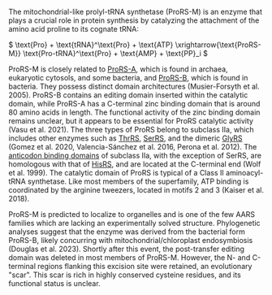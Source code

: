 The mitochondrial-like prolyl-tRNA synthetase (ProRS-M) is an enzyme that plays a crucial role in protein synthesis by catalyzing the attachment of the amino acid proline to its cognate tRNA:




$ \text{Pro} + \text{tRNA}^\text{Pro} + \text{ATP} \xrightarrow{\text{ProRS-M}} \text{Pro-tRNA}^\text{Pro} + \text{AMP} + \text{PP}_i  $




ProRS-M is closely related to [ProRS-A](/class2/pro1), which is found in archaea, eukaryotic cytosols, and some bacteria, and [ProRS-B](/class2/pro2), which is found in bacteria.
They possess distinct domain architectures (Musier-Forsyth et al. 2005). ProRS-B contains an editing domain inserted within the catalytic domain, while ProRS-A has a C-terminal zinc binding domain that is around 80 amino acids in length. The functional activity of the zinc binding domain remains unclear, but it appears to be essential for ProRS catalytic activity (Vasu et al. 2021). 
The three types of ProRS belong to subclass IIa, which includes other enzymes such as [ThrRS](/class2/thr), [SerRS](/class2/ser1), and the dimeric [GlyRS](/class2/gly1) (Gomez et al. 2020, Valencia-Sánchez et al. 2016, Perona et al. 2012). The [anticodon binding domains](/superfamily/class2/Anticodon_binding_domain_HGPT) of subclass IIa, with the exception of SerRS, are homologous with that of [HisRS](/class2/his), and are located at the C-terminal end (Wolf et al. 1999). The catalytic domain of ProRS is typical of a Class II aminoacyl-tRNA synthetase. Like most members of the superfamily, ATP binding is coordinated by the arginine tweezers, located in motifs 2 and 3 (Kaiser et al. 2018). 



ProRS-M is predicted to localize to organelles and is one of the few AARS families which are lacking an experimentally solved structure. Phylogenetic analyses suggest that the enzyme was derived from the bacterial form ProRS-B, likely concurring with mitochondrial/chloroplast endosymbiosis (Douglas et al. 2023). Shortly after this event, the post-transfer editing domain was deleted in most members of ProRS-M. However, the N- and C-terminal regions flanking this excision site were retained, an evolutionary "scar". This scar is rich in highly conserved cysteine residues, and its functional status is unclear. 




